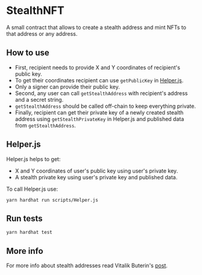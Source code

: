 #  StealthNFT

A small contract that allows to create a stealth address and mint NFTs to that address or any address.

## How to use

 - First, recipient needs to provide X and Y coordinates of recipient's public key.
 - To get their coordinates recipient can use `getPublicKey` in [Helper.js](https://github.com/nzmpi/StealthNFT/blob/main/scripts/Helper.js).
 - Only a signer can provide their public key.
 - Second, any user can call `getStealthAddress` with recipient's address and a secret string.
 - `getStealthAddress` should be called off-chain to keep everything private.
 - Finally, recipient can get their private key of a newly created stealth address using `getStealthPrivateKey` in Helper.js and published data from `getStealthAddress`. 

## Helper.js

Helper.js helps to get:

 - X and Y coordinates of user's public key using user's private key.
 - A stealth private key using user's private key and published data.

To call Helper.js use:

    yarn hardhat run scripts/Helper.js

## Run tests

    yarn hardhat test
    
## More info

For more info about stealth addresses read Vitalik Buterin's [post](https://vitalik.ca/general/2023/01/20/stealth.html).

